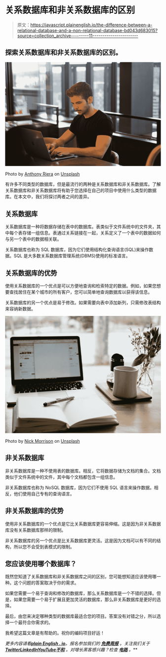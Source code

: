 # 关系数据库和非关系数据库的区别

> 原文：<https://javascript.plainenglish.io/the-difference-between-a-relational-database-and-a-non-relational-database-bd043d683015?source=collection_archive---------11----------------------->

## 探索关系数据库和非关系数据库的区别。

![](img/b281c0fb5090b61038f6ce33b725c37d.png)

Photo by [Anthony Riera](https://unsplash.com/@frenchriera?utm_source=medium&utm_medium=referral) on [Unsplash](https://unsplash.com?utm_source=medium&utm_medium=referral)

有许多不同类型的数据库，但是最流行的两种是关系数据库和非关系数据库。了解关系数据库和非关系数据库将有助于您选择在自己的项目中使用什么类型的数据库。在本文中，我们将探讨两者之间的差异。

## 关系数据库

关系数据库是一种将数据存储在表中的数据库。表类似于文件系统中的文件夹，其中每个表存储一组信息。表通过关系链接在一起，关系定义了一个表中的数据如何与另一个表中的数据相关联。

关系数据库也称为 SQL 数据库，因为它们使用结构化查询语言(SQL)来操作数据。SQL 是大多数关系数据库管理系统(DBMS)使用的标准语言。

## 关系数据库的优势

使用关系数据库的一个优点是可以方便地查询和检索特定的数据。例如，如果您想要查找居住在某个城市的所有客户，您可以简单地查询数据库以获得该信息。

关系数据库的另一个优点是易于修改。如果需要向表中添加新列，只需修改表结构来容纳新数据。

![](img/a60369e64ac77769de5554864f8f82b6.png)

Photo by [Nick Morrison](https://unsplash.com/@nickmorrison?utm_source=medium&utm_medium=referral) on [Unsplash](https://unsplash.com?utm_source=medium&utm_medium=referral)

## 非关系数据库

非关系数据库是一种不使用表的数据库。相反，它将数据存储为文档的集合。文档类似于文件系统中的文件，其中每个文档都包含一组信息。

非关系数据库也称为 NoSQL 数据库，因为它们不使用 SQL 语言来操作数据。相反，他们使用自己专有的查询语言。

## 非关系数据库的优势

使用非关系数据库的一个优点是它比关系数据库更容易伸缩。这是因为非关系数据库没有关系数据库那样的限制。

非关系数据库的另一个优点是比关系数据库更灵活。这是因为文档可以有不同的结构，所以您不会受到表模式的限制。

## 您应该使用哪个数据库？

既然您知道了关系数据库和非关系数据库之间的区别，您可能想知道应该使用哪一种。这个问题的答案取决于你的需求。

如果您需要一个易于查询和修改的数据库，那么关系数据库是一个不错的选择。但是，如果您需要一个易于扩展且更加灵活的数据库，那么非关系数据库是更好的选择。

最后，由您来决定哪种类型的数据库最适合您的项目。答案没有对错之分，所以选择一个最符合你需求的。

我希望这篇文章是有帮助的。祝你的编码项目好运！

*更多内容请看*[***plain English . io***](https://plainenglish.io/)*。报名参加我们的* [***免费周报***](http://newsletter.plainenglish.io/) *。关注我们关于*[***Twitter***](https://twitter.com/inPlainEngHQ)[***LinkedIn***](https://www.linkedin.com/company/inplainenglish/)*[***YouTube***](https://www.youtube.com/channel/UCtipWUghju290NWcn8jhyAw)*[***不和***](https://discord.gg/GtDtUAvyhW) *。对增长黑客感兴趣？检查* [***电路***](https://circuit.ooo/) *。***